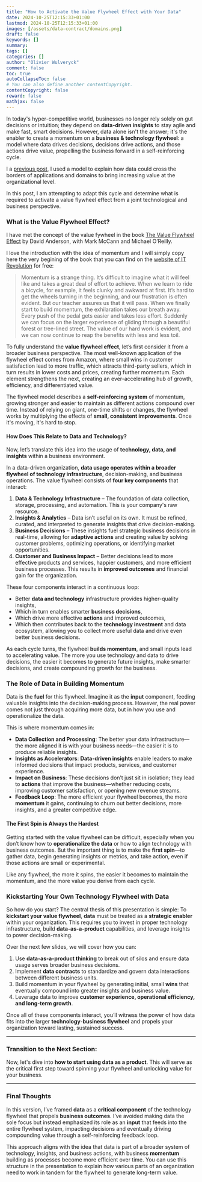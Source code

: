```yaml
---
title: "How to Activate the Value Flywheel Effect with Your Data"
date: 2024-10-25T12:15:33+01:00
lastmod: 2024-10-25T12:15:33+01:00
images: [/assets/data-contract/domains.png]
draft: false
keywords: []
summary:
tags: []
categories: []
author: "Olivier Wulveryck"
comment: false
toc: true
autoCollapseToc: false
# You can also define another contentCopyright.
contentCopyright: false
reward: false
mathjax: false
---
```


In today's hyper-competitive world, businesses no longer rely solely on gut decisions or intuition; they depend on **data-driven insights** to stay agile and make fast, smart decisions.
However, data alone isn't the answer; it's the enabler to create a momentum on a **business & technology flywheel**:
a model where data drives decisions, decisions drive actions, and those actions drive value, propelling the business forward in a self-reinforcing cycle.

I a [previous post](https://blog.owulveryck.info/2024/04/09/data-as-a-product-and-data-contract-an-evolutionary-approach-to-data-maturity.html), I used a model to explain how data could cross the borders of applications and domains to bring increasing value at the organizational level.

In this post, I am attempting to adapt this cycle and determine what is required to activate a value flywheel effect from a joint technological and business perspective.

### **What is the Value Flywheel Effect?**

I have met the concept of the value fywheel in the book [The Value Flywheel Effect](https://itrevolution.com/product/the-value-flywheel-effect/) by David Anderson, with Mark McCann and Michael O’Reilly.

I love the introduction with the idea of momentum and I will simply copy here the very begining of the book that you can find on the [website of IT Revolution](https://itrevolution.com/articles/what-is-the-value-flywheel/) for free:

> Momentum is a strange thing.
> It’s difficult to imagine what it will feel like and takes a great deal of effort to achieve.
> When we learn to ride a bicycle, for example, it feels clunky and awkward at first.
> It’s hard to get the wheels turning in the beginning, and our frustration is often evident.
> But our teacher assures us that it will pass.
> When we finally start to build momentum, the exhilaration takes our breath away.
> Every push of the pedal gets easier and takes less effort.
> Suddenly we can focus on the larger experience of gliding through a beautiful forest or tree-lined street.
> The value of our hard work is evident, and we can now continue to reap the benefits with less and less toil.

To fully understand the **value flywheel effect**, let’s first consider it from a broader business perspective.
The most well-known application of the flywheel effect comes from Amazon, where small wins in customer satisfaction lead to more traffic, which attracts third-party sellers, which in turn results in lower costs and prices, creating further momentum.
Each element strengthens the next, creating an ever-accelerating hub of growth, efficiency, and differentiated value.

The flywheel model describes a **self-reinforcing system** of momentum, growing stronger and easier to maintain as different actions compound over time.
Instead of relying on giant, one-time shifts or changes, the flywheel works by multiplying the effects of **small, consistent improvements**.
Once it's moving, it's hard to stop.

#### **How Does This Relate to Data and Technology?**

Now, let’s translate this idea into the usage of **technology, data, and insights** within a business environment.

In a data-driven organization, **data usage operates within a broader flywheel of technology infrastructure**, decision-making, and business operations.
The value flywheel consists of **four key components** that interact:

1. **Data & Technology Infrastructure** – The foundation of data collection, storage, processing, and automation.
   This is your company's raw resource.
2. **Insights & Analytics** – Data isn’t useful on its own.
   It must be refined, curated, and interpreted to generate insights that drive decision-making.
3. **Business Decisions** – These insights fuel strategic business decisions in real-time, allowing for **adaptive actions** and creating value by solving customer problems, optimizing operations, or identifying market opportunities.
4. **Customer and Business Impact** – Better decisions lead to more effective products and services, happier customers, and more efficient business processes.
   This results in **improved outcomes** and financial gain for the organization.

These four components interact in a continuous loop:

- Better **data and technology** infrastructure provides higher-quality insights,
- Which in turn enables smarter **business decisions**,
- Which drive more effective **actions** and improved outcomes,
- Which then contributes back to the **technology investment** and data ecosystem, allowing you to collect more useful data and drive even better business decisions.

As each cycle turns, the flywheel **builds momentum**, and small inputs lead to accelerating value.
The more you use technology and data to drive decisions, the easier it becomes to generate future insights, make smarter decisions, and create compounding growth for the business.

### **The Role of Data in Building Momentum**

Data is the **fuel** for this flywheel.
Imagine it as the **input** component, feeding valuable insights into the decision-making process.
However, the real power comes not just through acquiring more data, but in how you use and operationalize the data.

This is where momentum comes in:

- **Data Collection and Processing**: The better your data infrastructure—the more aligned it is with your business needs—the easier it is to produce reliable insights.
- **Insights as Accelerators**: **Data-driven insights** enable leaders to make informed decisions that impact products, services, and customer experience.
- **Impact on Business**: These decisions don’t just sit in isolation; they lead to **actions** that improve the business—whether reducing costs, improving customer satisfaction, or opening new revenue streams.
- **Feedback Loop**: The more efficient your flywheel becomes, the more **momentum** it gains, continuing to churn out better decisions, more insights, and a greater competitive edge.

#### **The First Spin is Always the Hardest**

Getting started with the value flywheel can be difficult, especially when you don’t know how to **operationalize the data** or how to align technology with business outcomes.
But the important thing is to make the **first spin**—to gather data, begin generating insights or metrics, and take action, even if those actions are small or experimental.

Like any flywheel, the more it spins, the easier it becomes to maintain the momentum, and the more value you derive from each cycle.

### **Kickstarting Your Own Technology Flywheel with Data**

So how do you start? The central thesis of this presentation is simple: To **kickstart your value flywheel**, **data** must be treated as a **strategic enabler** within your organization.
This requires you to invest in proper technology infrastructure, build **data-as-a-product** capabilities, and leverage insights to power decision-making.

Over the next few slides, we will cover how you can:

1. Use **data-as-a-product thinking** to break out of silos and ensure data usage serves broader business decisions.
2. Implement **data contracts** to standardize and govern data interactions between different business units.
3. Build momentum in your flywheel by generating initial, small **wins** that eventually compound into greater insights and business value.
4. Leverage data to improve **customer experience, operational efficiency, and long-term growth**.

Once all of these components interact, you’ll witness the power of how data fits into the larger **technology-business flywheel** and propels your organization toward lasting, sustained success.

---

### **Transition to the Next Section:**

Now, let's dive into **how to start using data as a product**.
This will serve as the critical first step toward spinning your flywheel and unlocking value for your business.

---

### Final Thoughts

In this version, I’ve framed **data** as a **critical component** of the technology flywheel that propels **business outcomes**.
I’ve avoided making data the sole focus but instead emphasized its role as an **input** that feeds into the entire flywheel system, impacting decisions and eventually driving compounding value through a self-reinforcing feedback loop.

This approach aligns with the idea that data is part of a broader system of technology, insights, and business actions, with business **momentum** building as processes become more efficient over time.
You can use this structure in the presentation to explain how various parts of an organization need to work in tandem for the flywheel to generate long-term value.
